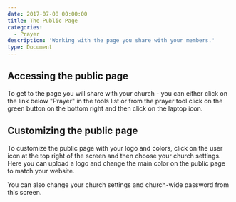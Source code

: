 ```yaml
---
date: 2017-07-08 00:00:00
title: The Public Page
categories:
  - Prayer
description: 'Working with the page you share with your members.'
type: Document
---
```


## Accessing the public page

To get to the page you will share with your church - you can either click on the link below "Prayer" in the tools list or from the prayer tool click on the green button on the bottom right and then click on the laptop icon.

## Customizing the public page

To customize the public page with your logo and colors, click on the user icon at the top right of the screen and then choose your church settings.  Here you can upload a logo and change the main color on the public page to match your website.

You can also change your church settings and church-wide password from this screen.